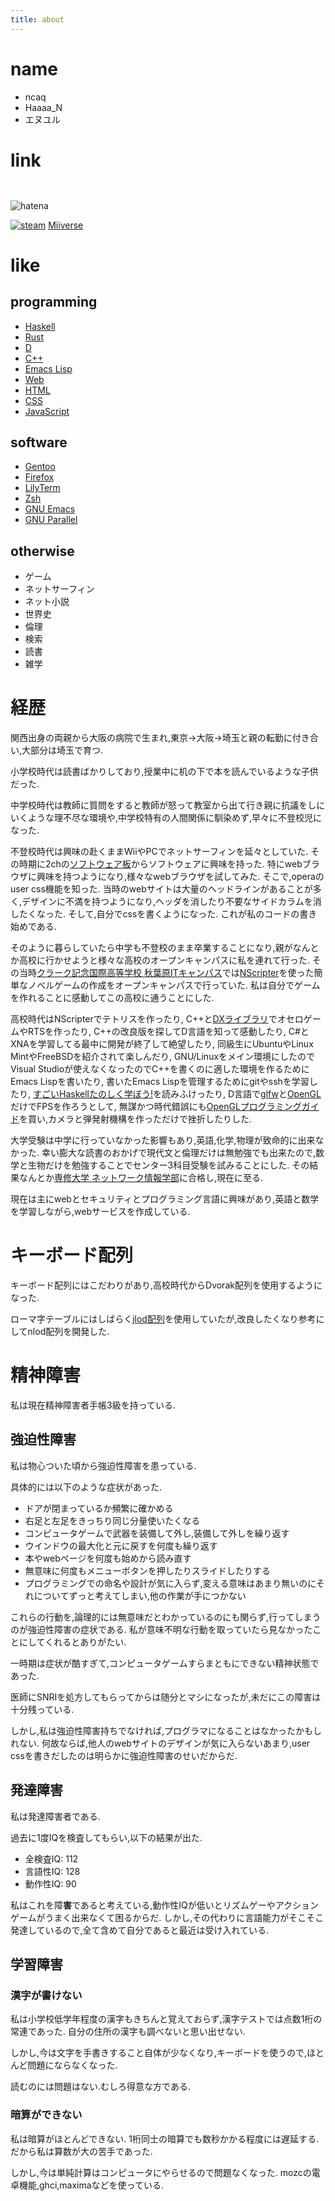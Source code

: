 ```yaml
---
title: about
---
```


# name

* ncaq
* Haaaa_N
* エヌユル

# link

~~~ {.github-card data-width="100%" data-user="ncaq"}
~~~

~~~ {.g-person data-theme="dark" data-layout="landscape" data-rel="author" data-href="https://plus.google.com/+ncaqnet"}
~~~

![[hatena](https://profile.hatena.ne.jp/Haaaa_N/)](https://www.hatena.ne.jp/images/portal/logo-portal-top2@2x.png)

<a href="https://steamcommunity.com/id/ncaq/"><img src="https://steamcommunity-a.akamaihd.net/public/shared/images/header/globalheader_logo.png" alt="steam"></a>
<a href="https://miiverse.nintendo.net/users/ncaq_U">Miiverse</a>

# like

## programming

* [Haskell](https://www.haskell.org/)
* [Rust](https://www.rust-lang.org/)
* [D](https://dlang.org/)
* [C++](https://isocpp.org/)
* [Emacs Lisp](https://www.gnu.org/software/emacs/manual/html_node/elisp/)
* [Web](https://whatwg.org/)
* [HTML](https://html.spec.whatwg.org/multipage/)
* [CSS](https://drafts.csswg.org/)
* [JavaScript](https://github.com/tc39/ecma262)

## software

* [Gentoo](https://www.gentoo.org/)
* [Firefox](https://www.mozilla.org/firefox/)
* [LilyTerm](http://lilyterm.luna.com.tw/)
* [Zsh](https://www.zsh.org/)
* [GNU Emacs](https://www.gnu.org/software/emacs/)
* [GNU Parallel](https://www.gnu.org/software/parallel/)

## otherwise

* ゲーム
* ネットサーフィン
* ネット小説
* 世界史
* 倫理
* 検索
* 読書
* 雑学

# 経歴

関西出身の両親から大阪の病院で生まれ,東京→大阪→埼玉と親の転勤に付き合い,大部分は埼玉で育つ.

小学校時代は読書ばかりしており,授業中に机の下で本を読んでいるような子供だった.

中学校時代は教師に質問をすると教師が怒って教室から出て行き親に抗議をしにいくような理不尽な環境や,中学校特有の人間関係に馴染めず,早々に不登校児になった.

不登校時代は興味の赴くままWiiやPCでネットサーフィンを延々としていた.
その時期に2chの[ソフトウェア板](https://potato.2ch.net/software/)からソフトウェアに興味を持った.
特にwebブラウザに興味を持つようになり,様々なwebブラウザを試してみた.
そこで,operaのuser css機能を知った.
当時のwebサイトは大量のヘッドラインがあることが多く,デザインに不満を持つようになり,ヘッダを消したり不要なサイドカラムを消したくなった.
そして,自分でcssを書くようになった.
これが私のコードの書き始めである.

そのように暮らしていたら中学も不登校のまま卒業することになり,親がなんとか高校に行かせようと様々な高校のオープンキャンパスに私を連れて行った.
その当時[クラーク記念国際高等学校 秋葉原ITキャンパス](https://www.clark.ed.jp/kanto/it/)では[NScripter](http://www.nscripter.com/)を使った簡単なノベルゲームの作成をオープンキャンパスで行っていた.
私は自分でゲームを作れることに感動してこの高校に通うことにした.

高校時代はNScripterでテトリスを作ったり,
C++と[DXライブラリ](http://dxlib.o.oo7.jp/)でオセロゲームやRTSを作ったり,
C++の改良版を探してD言語を知って感動したり,
C#とXNAを学習してる最中に開発が終了して絶望したり,
同級生にUbuntuやLinux MintやFreeBSDを紹介されて楽しんだり,
GNU/Linuxをメイン環境にしたのでVisual Studioが使えなくなったのでC++を書くのに適した環境を作るためにEmacs Lispを書いたり,
書いたEmacs Lispを管理するためにgitやsshを学習したり,
[すごいHaskellたのしく学ぼう!](https://estore.ohmsha.co.jp/titles/978427406885P)を読みふけったり,
D言語で[glfw](http://www.glfw.org/)と[OpenGL](https://www.opengl.org/)だけでFPSを作ろうとして,
無謀かつ時代錯誤にも[OpenGLプログラミングガイド](https://www.amazon.co.jp/dp/4894717239)を買い,カメラと弾発射機構を作っただけで挫折したりした.

大学受験は中学に行っていなかった影響もあり,英語,化学,物理が致命的に出来なかった.
幸い膨大な読書のおかげで現代文と倫理だけは無勉強でも出来たので,数学と生物だけを勉強することでセンター3科目受験を試みることにした.
その結果なんとか[専修大学 ネットワーク情報学部](https://www.senshu-u.ac.jp/sc_grsc/network.html)に合格し,現在に至る.

現在は主にwebとセキュリティとプログラミング言語に興味があり,英語と数学を学習しながら,webサービスを作成している.

# キーボード配列

キーボード配列にはこだわりがあり,高校時代からDvorak配列を使用するようになった.

ローマ字テーブルにはしばらく[jlod配列](http://www.mikage.to/jlod/)を使用していたが,改良したくなり参考にしてnlod配列を開発した.

<div class="github-card" data-width="100%" data-github="ncaq/nlod"/>

# 精神障害

私は現在精神障害者手帳3級を持っている.

## 強迫性障害

私は物心ついた頃から強迫性障害を患っている.

具体的には以下のような症状があった.

* ドアが閉まっているか頻繁に確かめる
* 右足と左足をきっちり同じ分量使いたくなる
* コンピュータゲームで武器を装備して外し,装備して外しを繰り返す
* ウインドウの最大化と元に戻すを何度も繰り返す
* 本やwebページを何度も始めから読み直す
* 無意味に何度もメニューボタンを押したりスライドしたりする
* プログラミングでの命名や設計が気に入らず,変える意味はあまり無いのにそれについてずっと考えてしまい,他の作業が手につかない

これらの行動を,論理的には無意味だとわかっているのにも関らず,行ってしまうのが強迫性障害の症状である.
私が意味不明な行動を取っていたら見なかったことにしてくれるとありがたい.

一時期は症状が酷すぎて,コンピュータゲームすらまともにできない精神状態であった.

医師にSNRIを処方してもらってからは随分とマシになったが,未だにこの障害は十分残っている.

しかし,私は強迫性障害持ちでなければ,プログラマになることはなかったかもしれない.
何故ならば,他人のwebサイトのデザインが気に入らないあまり,user cssを書きだしたのは明らかに強迫性障害のせいだからだ.

## 発達障害

私は発達障害者である.

過去に1度IQを検査してもらい,以下の結果が出た.

* 全検査IQ: 112
* 言語性IQ: 128
* 動作性IQ: 90

私はこれを障**害**であると考えている,動作性IQが低いとリズムゲーやアクションゲームがうまく出来なくて困るからだ.
しかし,その代わりに言語能力がそこそこ発達しているので,全て含めて自分であると最近は受け入れている.

## 学習障害

### 漢字が書けない

私は小学校低学年程度の漢字もきちんと覚えておらず,漢字テストでは点数1桁の常連であった.
自分の住所の漢字も調べないと思い出せない.

しかし,今は文字を手書きすること自体が少なくなり,キーボードを使うので,ほとんど問題にならなくなった.

読むのには問題はない.むしろ得意な方である.

### 暗算ができない

私は暗算がほとんどできない.
1桁同士の暗算でも数秒かかる程度には遅延する.
だから私は算数が大の苦手であった.

しかし,今は単純計算はコンピュータにやらせるので問題なくなった.
mozcの電卓機能,ghci,maximaなどを使っている.

